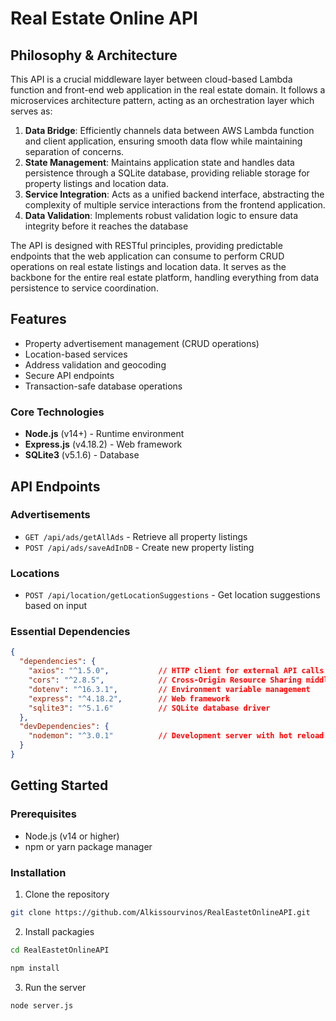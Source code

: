 # Real Estate Online API

## Philosophy & Architecture
This API is a crucial middleware layer between cloud-based Lambda function and front-end web application in the real estate domain. It follows a microservices architecture pattern, acting as an orchestration layer which serves as:

1. **Data Bridge**: Efficiently channels data between AWS Lambda function and client application, ensuring smooth data flow while maintaining separation of concerns.
2. **State Management**: Maintains application state and handles data persistence through a SQLite database, providing reliable storage for property listings and location data.
3. **Service Integration**: Acts as a unified backend interface, abstracting the complexity of multiple service interactions from the frontend application.
4. **Data Validation**: Implements robust validation logic to ensure data integrity before it reaches the database 

The API is designed with RESTful principles, providing predictable endpoints that the web application can consume to perform CRUD operations on real estate listings and location data. It serves as the backbone for the entire real estate platform, handling everything from data persistence to service coordination.

## Features
- Property advertisement management (CRUD operations)
- Location-based services
- Address validation and geocoding
- Secure API endpoints
- Transaction-safe database operations

### Core Technologies
- **Node.js** (v14+) - Runtime environment
- **Express.js** (v4.18.2) - Web framework
- **SQLite3** (v5.1.6) - Database

## API Endpoints

### Advertisements
- `GET /api/ads/getAllAds` - Retrieve all property listings
- `POST /api/ads/saveAdInDB` - Create new property listing

### Locations
- `POST /api/location/getLocationSuggestions` - Get location suggestions based on input

### Essential Dependencies
```json
{
  "dependencies": {
    "axios": "^1.5.0",           // HTTP client for external API calls
    "cors": "^2.8.5",            // Cross-Origin Resource Sharing middleware
    "dotenv": "^16.3.1",         // Environment variable management
    "express": "^4.18.2",        // Web framework
    "sqlite3": "^5.1.6"          // SQLite database driver
  },
  "devDependencies": {
    "nodemon": "^3.0.1"          // Development server with hot reload
  }
}
```

## Getting Started

### Prerequisites
- Node.js (v14 or higher)
- npm or yarn package manager

### Installation
1. Clone the repository
```bash
git clone https://github.com/Alkissourvinos/RealEastetOnlineAPI.git
```
2. Install packagies
```bash
cd RealEastetOnlineAPI
```
```bash
npm install
```
3. Run the server
```bash
node server.js
```
